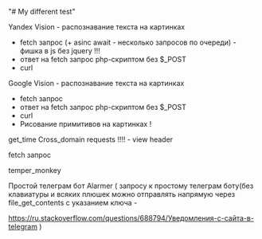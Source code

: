 "# My different test" 


Yandex Vision - распознавание текста на картинках 
 + fetch запрос (+ asinc await - несколько запросов по очереди) - фишка в js без jquery !!!
 + ответ на fetch запрос php-скриптом без $_POST 
 + curl

Google Vision - распознавание текста на картинках 
 + fetch запрос
 + ответ на fetch запрос php-скриптом без $_POST 
 + curl
 + Рисование примитивов на картинках !

get_time
 Cross_domain requests !!!! - view header
 
 fetch запрос
 
 temper_monkey
 
 Простой телеграм бот Alarmer ( запросу к простому телеграм боту(без клавиатуры и всяких плюшек можно отправлять напрямую через file_get_contents с указанием ключа - 
 
 https://ru.stackoverflow.com/questions/688794/Уведомления-с-сайта-в-telegram )

